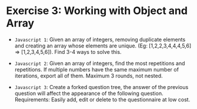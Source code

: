 # Exercise 3: Working with Object and Array
- `Javascript 1`: Given an array of integers, removing duplicate elements and creating an array whose elements are unique. (Eg: [1,2,2,3,4,4,4,5,6] => [1,2,3,4,5,6]). Find 3-4 ways to solve this.

- `Javascript 2`: Given an array of integers, find the most repetitions and repetitions. If multiple numbers have the same maximum number of iterations, export all of them.
Maximum 3 rounds, not nested.

- `Javascript 3`: Create a forked question tree, the answer of the previous question will affect the appearance of the following question. Requirements: Easily add, edit or delete to the questionnaire at low cost.
